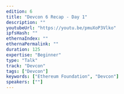 ```yaml
---
edition: 6
title: "Devcon 6 Recap - Day 1"
description: ""
youtubeUrl: "https://youtu.be/pmuXoP3Vlko"
ipfsHash: ""
ethernaIndex: ""
ethernaPermalink: ""
duration: 125
expertise: "Beginner"
type: "Talk"
track: "Devcon"
tags: ["Devcon"]
keywords: ["Ethereum Foundation", "Devcon"]
speakers: [""]
---
```

